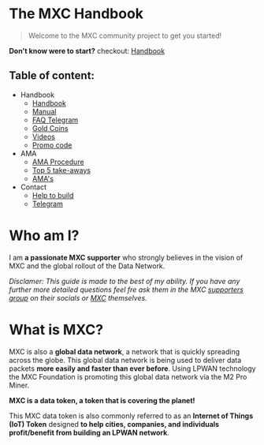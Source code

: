 # The MXC Handbook

> Welcome to the MXC community project to get you started!

**Don't know were to start?** checkout: [Handbook](MDFiles/Handbook/handbook.md)   

## Table of content:
- Handbook   
    - [Handbook](MDFiles/Handbook/handbook.md)   
    - [Manual](MDFiles/Handbook/manual.md)
    - [FAQ Telegram](MDFiles/Handbook/M2_FAQ.md)
    - [Gold Coins](MDFiles/Handbook/goldcoins.md)
    - [Videos](MDFiles/Handbook/videos.md)
    - [Promo code](MDFiles/Handbook/promocodes.md)
- AMA
    - [AMA Procedure](MDFiles/AMA/AMA_Procedure.md)
    - [Top 5 take-aways](MDFiles/AMA/AMA_top5.md)
    - [AMA's](MDFiles/AMA/AMA.md)
- Contact
    - [Help to build](MDFiles/Contact/contact.md)
    - [Telegram](https://t.me/Dutchdev)

# Who am I?
I am **a passionate MXC supporter** who strongly believes in the vision of MXC and the global rollout of the Data Network. 

<i>Disclamer:
This guide is made to the best of my ability. If you have any further more detailed questions feel fre ask them in the MXC [supporters group](https://t.me/mxcfoundation) on their socials or [MXC](https://www.mxc.org/) themselves. </i>

# What is MXC?
<!-- <div class="coinmarketcap-currency-widget" data-currencyid="3628" data-base="EUR" data-secondary="USD" data-ticker="true" data-rank="true" data-marketcap="true" data-volume="true" data-statsticker="true" data-stats="USD"></div> -->

<script src="https://widgets.coingecko.com/coingecko-coin-ticker-widget.js"></script>
<coingecko-coin-ticker-widget  coin-id="mxc" currency="usd" locale="en"></coingecko-coin-ticker-widget>

<script type="text/javascript" src="https://files.coinmarketcap.com/static/widget/currency.js"></script>

MXC is also a **global data network**, a network that is quickly spreading across the globe. This global data network is being used to deliver data packets **more easily and faster than ever before**. Using LPWAN technology the MXC Foundation is promoting this global data network via the M2 Pro Miner. 

**MXC is a data token, a token that is covering the planet!**


This MXC data token is also commonly referred to as an **Internet of Things (IoT) Token** designed **to help cities, companies, and individuals profit/benefit from building an LPWAN network**.


